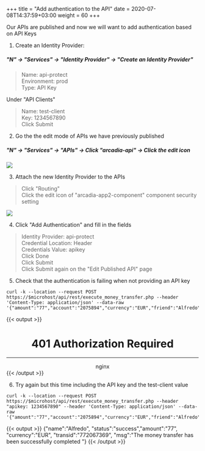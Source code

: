 +++
title = "Add authentication to the API"
date = 2020-07-08T14:37:59+03:00
weight = 60
+++

Our APIs are published and now we will want to add authentication based on API Keys  


1. Create an Identity Provider:
##### "N" -> "Services" -> "Identity Provider" -> "Create an Identity Provider"
> Name: api-protect  
> Environment: prod  
> Type: API Key  


Under "API Clients"
> Name: test-client  
> Key: 1234567890  
> Click Submit  

2. Go the the edit mode of APIs we have previously published
##### "N" -> "Services" -> "APIs" -> Click "arcadia-api" -> Click the edit icon

![](/images/050_060_1.png )

3. Attach the new Identity Provider to the APIs
> Click "Routing"  
> Click the edit icon of "arcadia-app2-component" component security setting  

![](/images/050_060_2.png )

4. Click "Add Authentication" and fill in the fields
> Identity Provider: api-protect  
> Credential Location: Header  
> Credentials Value: apikey  
> Click Done  
> Click Submit  
> Click Submit again on the "Edit Published API" page

5. Check that the authentication is failing when not providing an API key

```
curl -k --location --request POST https://$microhost/api/rest/execute_money_transfer.php --header 'Content-Type: application/json' --data-raw '{"amount":"77","account":"2075894","currency":"EUR","friend":"Alfredo"}'
```

{{< output >}}
<html>
<head><title>401 Authorization Required</title></head>
<body>
<center><h1>401 Authorization Required</h1></center>
<hr><center>nginx</center>
</body>
</html>
{{< /output >}}  

6. Try again but this time including the API key and the test-client value

```
curl -k --location --request POST https://$microhost/api/rest/execute_money_transfer.php --header "apikey: 1234567890" --header 'Content-Type: application/json' --data-raw '{"amount":"77","account":"2075894","currency":"EUR","friend":"Alfredo"}'
```

{{< output >}}
{"name":"Alfredo", "status":"success","amount":"77", "currency":"EUR", "transid":"772067369", "msg":"The money transfer has been successfully completed "}
{{< /output >}}  